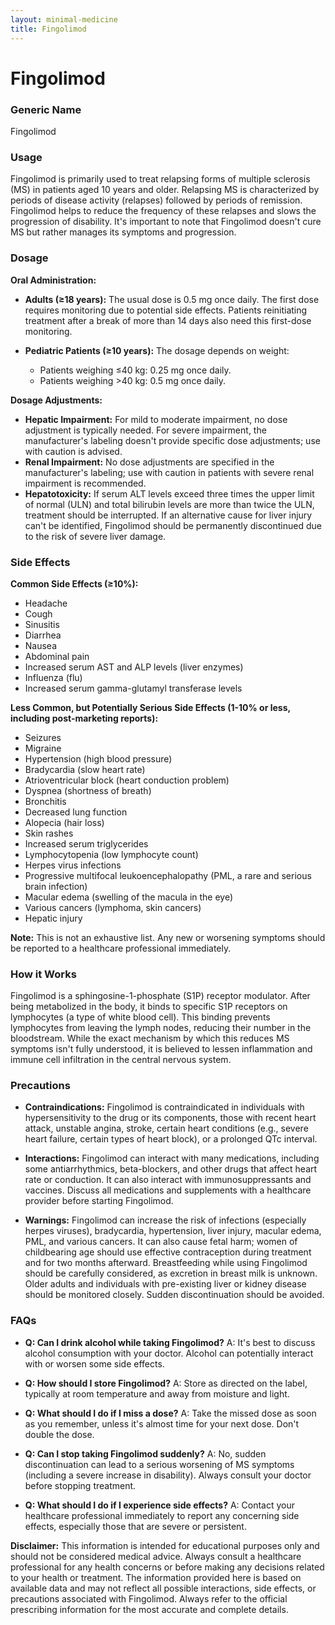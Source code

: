 ```yaml
---
layout: minimal-medicine
title: Fingolimod
---
```


# Fingolimod
### Generic Name
Fingolimod

### Usage
Fingolimod is primarily used to treat relapsing forms of multiple sclerosis (MS) in patients aged 10 years and older.  Relapsing MS is characterized by periods of disease activity (relapses) followed by periods of remission.  Fingolimod helps to reduce the frequency of these relapses and slows the progression of disability.  It's important to note that Fingolimod doesn't cure MS but rather manages its symptoms and progression.

### Dosage

**Oral Administration:**

* **Adults (≥18 years):** The usual dose is 0.5 mg once daily.  The first dose requires monitoring due to potential side effects.  Patients reinitiating treatment after a break of more than 14 days also need this first-dose monitoring.

* **Pediatric Patients (≥10 years):** The dosage depends on weight:
    * Patients weighing ≤40 kg: 0.25 mg once daily.
    * Patients weighing >40 kg: 0.5 mg once daily.

**Dosage Adjustments:**

* **Hepatic Impairment:**  For mild to moderate impairment, no dose adjustment is typically needed.  For severe impairment, the manufacturer's labeling doesn't provide specific dose adjustments; use with caution is advised.
* **Renal Impairment:** No dose adjustments are specified in the manufacturer's labeling;  use with caution in patients with severe renal impairment is recommended.
* **Hepatotoxicity:** If serum ALT levels exceed three times the upper limit of normal (ULN) and total bilirubin levels are more than twice the ULN, treatment should be interrupted. If an alternative cause for liver injury can't be identified, Fingolimod should be permanently discontinued due to the risk of severe liver damage.


### Side Effects

**Common Side Effects (≥10%):**

* Headache
* Cough
* Sinusitis
* Diarrhea
* Nausea
* Abdominal pain
* Increased serum AST and ALP levels (liver enzymes)
* Influenza (flu)
* Increased serum gamma-glutamyl transferase levels


**Less Common, but Potentially Serious Side Effects (1-10% or less, including post-marketing reports):**

* Seizures
* Migraine
* Hypertension (high blood pressure)
* Bradycardia (slow heart rate)
* Atrioventricular block (heart conduction problem)
* Dyspnea (shortness of breath)
* Bronchitis
* Decreased lung function
* Alopecia (hair loss)
* Skin rashes
* Increased serum triglycerides
* Lymphocytopenia (low lymphocyte count)
* Herpes virus infections
* Progressive multifocal leukoencephalopathy (PML, a rare and serious brain infection)
* Macular edema (swelling of the macula in the eye)
* Various cancers (lymphoma, skin cancers)
* Hepatic injury


**Note:** This is not an exhaustive list.  Any new or worsening symptoms should be reported to a healthcare professional immediately.

### How it Works

Fingolimod is a sphingosine-1-phosphate (S1P) receptor modulator.  After being metabolized in the body, it binds to specific S1P receptors on lymphocytes (a type of white blood cell). This binding prevents lymphocytes from leaving the lymph nodes, reducing their number in the bloodstream. While the exact mechanism by which this reduces MS symptoms isn't fully understood, it is believed to lessen inflammation and immune cell infiltration in the central nervous system.

### Precautions

* **Contraindications:** Fingolimod is contraindicated in individuals with hypersensitivity to the drug or its components, those with recent heart attack, unstable angina, stroke, certain heart conditions (e.g., severe heart failure, certain types of heart block), or a prolonged QTc interval.

* **Interactions:** Fingolimod can interact with many medications, including some antiarrhythmics, beta-blockers, and other drugs that affect heart rate or conduction. It can also interact with immunosuppressants and vaccines.  Discuss all medications and supplements with a healthcare provider before starting Fingolimod.

* **Warnings:**  Fingolimod can increase the risk of infections (especially herpes viruses), bradycardia, hypertension, liver injury, macular edema, PML, and various cancers.  It can also cause fetal harm;  women of childbearing age should use effective contraception during treatment and for two months afterward.  Breastfeeding while using Fingolimod should be carefully considered, as excretion in breast milk is unknown.  Older adults and individuals with pre-existing liver or kidney disease should be monitored closely.  Sudden discontinuation should be avoided.

### FAQs

* **Q: Can I drink alcohol while taking Fingolimod?** A:  It's best to discuss alcohol consumption with your doctor.  Alcohol can potentially interact with or worsen some side effects.

* **Q: How should I store Fingolimod?** A:  Store as directed on the label, typically at room temperature and away from moisture and light.

* **Q: What should I do if I miss a dose?** A: Take the missed dose as soon as you remember, unless it's almost time for your next dose.  Don't double the dose.

* **Q: Can I stop taking Fingolimod suddenly?** A: No, sudden discontinuation can lead to a serious worsening of MS symptoms (including a severe increase in disability).  Always consult your doctor before stopping treatment.

* **Q:  What should I do if I experience side effects?** A: Contact your healthcare professional immediately to report any concerning side effects, especially those that are severe or persistent.


**Disclaimer:** This information is intended for educational purposes only and should not be considered medical advice. Always consult a healthcare professional for any health concerns or before making any decisions related to your health or treatment.  The information provided here is based on available data and may not reflect all possible interactions, side effects, or precautions associated with Fingolimod.  Always refer to the official prescribing information for the most accurate and complete details.
